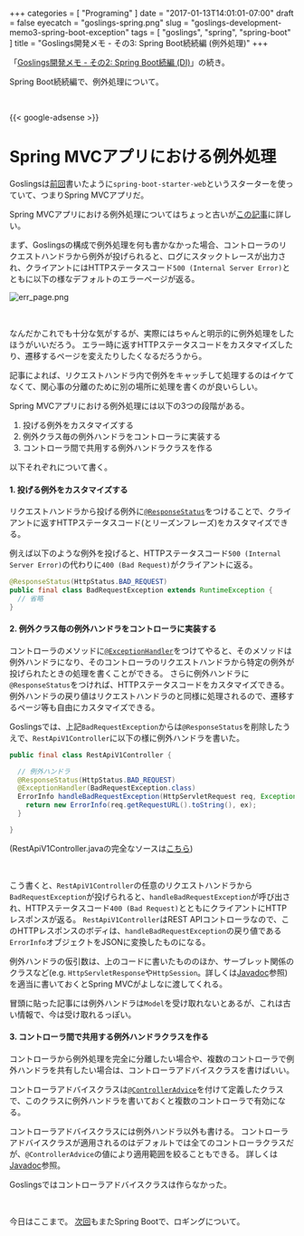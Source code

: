 +++
categories = [ "Programing" ]
date = "2017-01-13T14:01:01-07:00"
draft = false
eyecatch = "goslings-spring.png"
slug = "goslings-development-memo3-spring-boot-exception"
tags = [ "goslings", "spring", "spring-boot" ]
title = "Goslings開発メモ - その3: Spring Boot続続編 (例外処理)"
+++

「[Goslings開発メモ - その2: Spring Boot続編 (DI)](https://www.kaitoy.xyz/2017/01/10/goslings-development-memo2-spring-boot-di/)」の続き。

Spring Boot続続編で、例外処理について。

<br>

{{< google-adsense >}}

# Spring MVCアプリにおける例外処理
Goslingsは[前回](https://www.kaitoy.xyz/2016/12/11/goslings-development-memo1-spring-boot/)書いたように`spring-boot-starter-web`というスターターを使っていて、つまりSpring MVCアプリだ。

Spring MVCアプリにおける例外処理についてはちょっと古いが[この記事](https://spring.io/blog/2013/11/01/exception-handling-in-spring-mvc)に詳しい。

まず、Goslingsの構成で例外処理を何も書かなかった場合、コントローラのリクエストハンドラから例外が投げられると、ログにスタックトレースが出力され、クライアントにはHTTPステータスコード`500 (Internal Server Error)`とともに以下の様なデフォルトのエラーページが返る。

![err_page.png](/images/goslings-development-memo3-spring-boot-exception/err_page.png)

<br>

なんだかこれでも十分な気がするが、実際にはちゃんと明示的に例外処理をしたほうがいいだろう。
エラー時に返すHTTPステータスコードをカスタマイズしたり、遷移するページを変えたりしたくなるだろうから。

記事によれば、リクエストハンドラ内で例外をキャッチして処理するのはイケてなくて、関心事の分離のために別の場所に処理を書くのが良いらしい。

Spring MVCアプリにおける例外処理には以下の3つの段階がある。

1. 投げる例外をカスタマイズする
2. 例外クラス毎の例外ハンドラをコントローラに実装する
3. コントローラ間で共用する例外ハンドラクラスを作る

以下それぞれについて書く。

#### 1. 投げる例外をカスタマイズする
リクエストハンドラから投げる例外に[`@ResponseStatus`](http://docs.spring.io/spring-framework/docs/4.3.4.RELEASE/javadoc-api/org/springframework/web/bind/annotation/ResponseStatus.html)をつけることで、クライアントに返すHTTPステータスコード(とリーズンフレーズ)をカスタマイズできる。

例えば以下のような例外を投げると、HTTPステータスコード`500 (Internal Server Error)`の代わりに`400 (Bad Request)`がクライアントに返る。

```java
@ResponseStatus(HttpStatus.BAD_REQUEST)
public final class BadRequestException extends RuntimeException {
  // 省略
}
```

#### 2. 例外クラス毎の例外ハンドラをコントローラに実装する
コントローラのメソッドに[`@ExceptionHandler`](http://docs.spring.io/spring-framework/docs/4.3.4.RELEASE/javadoc-api/org/springframework/web/bind/annotation/ExceptionHandler.html)をつけてやると、そのメソッドは例外ハンドラになり、そのコントローラのリクエストハンドラから特定の例外が投げられたときの処理を書くことができる。
さらに例外ハンドラに`@ResponseStatus`をつければ、HTTPステータスコードをカスタマイズできる。
例外ハンドラの戻り値はリクエストハンドラのと同様に処理されるので、遷移するページ等も自由にカスタマイズできる。

Goslingsでは、上記`BadRequestException`からは`@ResponseStatus`を削除したうえで、`RestApiV1Controller`に以下の様に例外ハンドラを書いた。

```java
public final class RestApiV1Controller {

  // 例外ハンドラ
  @ResponseStatus(HttpStatus.BAD_REQUEST)
  @ExceptionHandler(BadRequestException.class)
  ErrorInfo handleBadRequestException(HttpServletRequest req, Exception ex) {
    return new ErrorInfo(req.getRequestURL().toString(), ex);
  }

}
```

(RestApiV1Controller.javaの完全なソースは[こちら](https://github.com/kaitoy/goslings/blob/dba65bf4ca7ad1dd91b927d623b6ea9a39870b62/goslings-server/src/main/java/com/github/kaitoy/goslings/server/controller/RestApiV1Controller.java))

<br>

こう書くと、`RestApiV1Controller`の任意のリクエストハンドラから`BadRequestException`が投げられると、`handleBadRequestException`が呼び出され、HTTPステータスコード`400 (Bad Request)`とともにクライアントにHTTPレスポンスが返る。
`RestApiV1Controller`はREST APIコントローラなので、このHTTPレスポンスのボディは、`handleBadRequestException`の戻り値である`ErrorInfo`オブジェクトをJSONに変換したものになる。

例外ハンドラの仮引数は、上のコードに書いたもののほか、サーブレット関係のクラスなど(e.g. `HttpServletResponse`や`HttpSession`。詳しくは[Javadoc](http://docs.spring.io/spring-framework/docs/4.3.4.RELEASE/javadoc-api/org/springframework/web/bind/annotation/ExceptionHandler.html)参照)を適当に書いておくとSpring MVCがよしなに渡してくれる。

冒頭に貼った記事には例外ハンドラは`Model`を受け取れないとあるが、これは古い情報で、今は受け取れるっぽい。

#### 3. コントローラ間で共用する例外ハンドラクラスを作る
コントローラから例外処理を完全に分離したい場合や、複数のコントローラで例外ハンドラを共有したい場合は、コントローラアドバイスクラスを書けばいい。

コントローラアドバイスクラスは[`@ControllerAdvice`](http://docs.spring.io/spring-framework/docs/4.3.4.RELEASE/javadoc-api/org/springframework/web/bind/annotation/ControllerAdvice.html)を付けて定義したクラスで、このクラスに例外ハンドラを書いておくと複数のコントローラで有効になる。

コントローラアドバイスクラスには例外ハンドラ以外も書ける。
コントローラアドバイスクラスが適用されるのはデフォルトでは全てのコントローラクラスだが、`@ControllerAdvice`の値により適用範囲を絞ることもできる。
詳しくは[Javadoc](http://docs.spring.io/spring-framework/docs/4.3.4.RELEASE/javadoc-api/org/springframework/web/bind/annotation/ControllerAdvice.html)参照。

Goslingsではコントローラアドバイスクラスは作らなかった。

<br>

今日はここまで。
[次回](https://www.kaitoy.xyz/2017/01/17/goslings-development-memo4-spring-boot-logging/)もまたSpring Bootで、ロギングについて。
